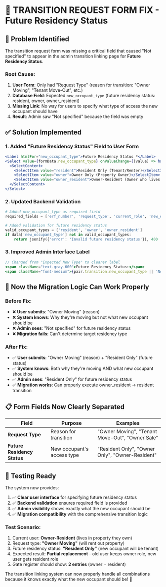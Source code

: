 # 🎯 TRANSITION REQUEST FORM FIX - Future Residency Status

## 🚨 Problem Identified
The transition request form was missing a critical field that caused "Not specified" to appear in the admin transition linking page for **Future Residency Status**.

### Root Cause:
1. **User Form**: Only had "Request Type" (reason for transition: "Owner Moving", "Tenant Move-Out", etc.)
2. **Database Field**: Expected `new_occupant_type` (future residency status: resident, owner, owner_resident)
3. **Missing Link**: No way for users to specify what type of access the new occupant should have
4. **Result**: Admin saw "Not specified" because the field was empty

## ✅ Solution Implemented

### 1. **Added "Future Residency Status" Field to User Form**
```jsx
<Label htmlFor="new_occupant_type">Future Residency Status *</Label>
<Select value={formData.new_occupant_type} onValueChange={(value) => handleInputChange('new_occupant_type', value)}>
  <SelectContent>
    <SelectItem value="resident">Resident Only (Tenant/Renter)</SelectItem>
    <SelectItem value="owner">Owner Only (Property Owner)</SelectItem>
    <SelectItem value="owner_resident">Owner-Resident (Owner who lives there)</SelectItem>
  </SelectContent>
</Select>
```

### 2. **Updated Backend Validation**
```python
# Added new_occupant_type as required field
required_fields = ['erf_number', 'request_type', 'current_role', 'new_occupant_type']

# Added validation for future residency status
valid_occupant_types = ['resident', 'owner', 'owner_resident']
if data['new_occupant_type'] not in valid_occupant_types:
    return jsonify({'error': 'Invalid future residency status'}), 400
```

### 3. **Improved Admin Interface Label**
```jsx
// Changed from "Expected New Type" to clearer label
<span className="text-gray-600">Future Residency Status:</span>
<span className="font-medium">{pair.transition.new_occupant_type || 'Not specified'}</span>
```

## 🎯 Now the Migration Logic Can Work Properly

### Before Fix:
- ❌ **User submits**: "Owner Moving" (reason)
- ❌ **System knows**: Why they're moving but not what new occupant should be
- ❌ **Admin sees**: "Not specified" for future residency status
- ❌ **Migration fails**: Can't determine target residency type

### After Fix:
- ✅ **User submits**: "Owner Moving" (reason) + "Resident Only" (future status)
- ✅ **System knows**: Both why they're moving AND what new occupant should be
- ✅ **Admin sees**: "Resident Only" for future residency status
- ✅ **Migration works**: Can properly execute owner_resident → resident transition

## 📋 Form Fields Now Clearly Separated

| Field | Purpose | Examples |
|-------|---------|----------|
| **Request Type** | Reason for transition | "Owner Moving", "Tenant Move-Out", "Owner Sale" |
| **Future Residency Status** | New occupant's access type | "Resident Only", "Owner Only", "Owner-Resident" |

## 🔧 Testing Ready

The system now provides:
1. ✅ **Clear user interface** for specifying future residency status
2. ✅ **Backend validation** ensures required field is provided
3. ✅ **Admin visibility** shows exactly what the new occupant should be
4. ✅ **Migration compatibility** with the comprehensive transition logic

### Test Scenario:
1. Current user: **Owner-Resident** (lives in property they own)
2. Request type: **"Owner Moving"** (will rent out property)
3. Future residency status: **"Resident Only"** (new occupant will be tenant)
4. Expected result: **Partial replacement** - old user keeps owner role, new user gets resident role
5. Gate register should show: **2 entries** (owner + resident)

The transition linking system can now properly handle all combinations because it knows exactly what the new occupant should be! 🎉
